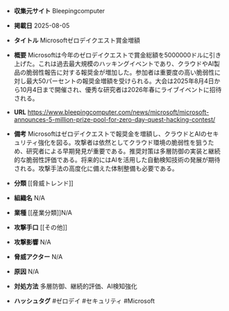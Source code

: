 - **収集元サイト**
Bleepingcomputer

- **掲載日**
2025-08-05

- **タイトル**
Microsoftゼロデイクエスト賞金増額

- **概要**
Microsoftは今年のゼロデイクエストで賞金総額を5000000ドルに引き上げた。これは過去最大規模のハッキングイベントであり、クラウドやAI製品の脆弱性報告に対する報奨金が増加した。参加者は重要度の高い脆弱性に対し最大50パーセントの報奨金増額を受けられる。大会は2025年8月4日から10月4日まで開催され、優秀な研究者は2026年春にライブイベントに招待される。

- **URL**
https://www.bleepingcomputer.com/news/microsoft/microsoft-announces-5-million-prize-pool-for-zero-day-quest-hacking-contest/

- **備考**
Microsoftはゼロデイクエストで報奨金を増額し、クラウドとAIのセキュリティ強化を図る。攻撃者は依然としてクラウド環境の脆弱性を狙うため、研究者による早期発見が重要である。推奨対策は多層防御の実装と継続的な脆弱性評価である。将来的にはAIを活用した自動検知技術の発展が期待される。攻撃手法の高度化に備えた体制整備も必要である。

- **分類**
[[脅威トレンド]]

- **組織名**
N/A

- **業種**
[[産業分類]]N/A

- **攻撃手口**
[[その他]]

- **攻撃影響**
N/A

- **脅威アクター**
N/A

- **原因**
N/A

- **対処方法**
多層防御、継続的評価、AI検知強化

- **ハッシュタグ**
#ゼロデイ #セキュリティ #Microsoft
